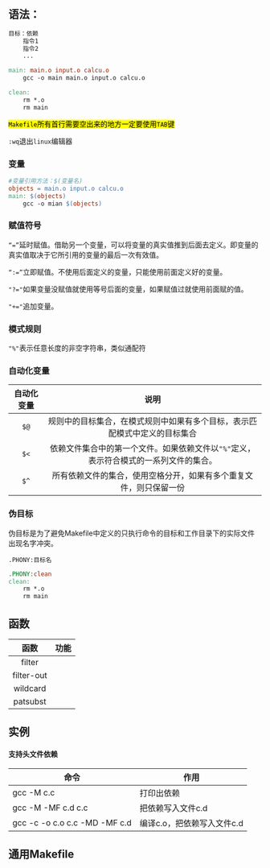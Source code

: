 ## 语法：

```makefile
目标：依赖
    指令1
    指令2
    ...
```

```makefile
main: main.o input.o calcu.o
    gcc -o main main.o input.o calcu.o         
```

```makefile
clean:
    rm *.o
    rm main
```

<mark>`Makefile`所有首行需要空出来的地方一定要使用`TAB`键</mark>

`:wq`退出`linux`编辑器

### 变量

```makefile
#变量引用方法：$(变量名)
objects = main.o input.o calcu.o
main: $(objects)
    gcc -o mian $(objects)
```

### 赋值符号

`“=”`延时赋值。借助另一个变量，可以将变量的真实值推到后面去定义。即变量的真实值取决于它所引用的变量的最后一次有效值。

`“:=”`立即赋值。不使用后面定义的变量，只能使用前面定义好的变量。

`"?="`如果变量没赋值就使用等号后面的变量，如果赋值过就使用前面赋的值。

`"+="`追加变量。

### 模式规则

`"%"`表示任意长度的非空字符串，类似通配符

### 自动化变量

| 自动化变量 | 说明                                            |
|:-----:|:---------------------------------------------:|
| `$@`  | 规则中的目标集合，在模式规则中如果有多个目标，表示匹配模式中定义的目标集合         |
| `$<`  | 依赖文件集合中的第一个文件。如果依赖文件以`"%"`定义，表示符合模式的一系列文件的集合。 |
| `$^`  | 所有依赖文件的集合，使用空格分开，如果有多个重复文件，则只保留一份             |

### 伪目标

 伪目标是为了避免Makefile中定义的只执行命令的目标和工作目录下的实际文件出现名字冲突。

`.PHONY:目标名`

```makefile
.PHONY:clean
clean:
    rm *.o
    rm main
```

## 函数

| 函数         | 功能  |
|:----------:|:---:|
| filter     |     |
| filter-out |     |
| wildcard   |     |
| patsubst   |     |

## 实例

#### 支持头文件依赖

| 命令                            | 作用               |
| ----------------------------- | ---------------- |
| gcc -M c.c                    | 打印出依赖            |
| gcc -M -MF c.d c.c            | 把依赖写入文件c.d       |
| gcc -c -o c.o c.c -MD -MF c.d | 编译c.o，把依赖写入文件c.d |

## 通用Makefile
